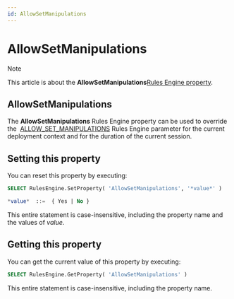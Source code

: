 ```yaml
---
id: AllowSetManipulations
---
```


# AllowSetManipulations



> [!NOTE]
> This article is about the **AllowSetManipulations**[Rules Engine property](/docs/Modeller%20and%20Rules%20Engine/Rules%20Engine%20properties).

## **AllowSetManipulations**

The **AllowSetManipulations** Rules Engine property can be used to override the  [ALLOW_SET_MANIPULATIONS](/docs/Modeller%20and%20Rules%20Engine/Introducing%20USoft%20Modeller%20and%20Rules%20Engine/Rules%20Engine%20parameters.md) Rules Engine parameter for the current deployment context and for the duration of the current session.

## Setting this property

You can reset this property by executing:

```sql
SELECT RulesEngine.SetProperty( 'AllowSetManipulations', '*value*' )

*value*  ::=  { Yes | No }
```

This entire statement is case-insensitive, including the property name and the values of *value*.

## Getting this property

You can get the current value of this property by executing:

```sql
SELECT RulesEngine.GetProperty( 'AllowSetManipulations' )
```

This entire statement is case-insensitive, including the property name.

 

 